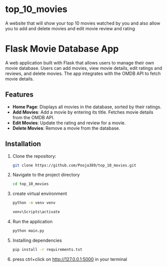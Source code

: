 # top_10_movies
A website that will show your top 10 movies watched by you and also allow you to add and delete movies and edit movie review and rating
# Flask Movie Database App
A web application built with Flask that allows users to manage their own movie database. Users can add movies, view movie details, edit ratings and reviews, and delete movies. The app integrates with the OMDB API to fetch movie details.

## Features

- **Home Page**: Displays all movies in the database, sorted by their ratings.
- **Add Movies**: Add a movie by entering its title. Fetches movie details from the OMDB API.
- **Edit Movies**: Update the rating and review for a movie.
- **Delete Movies**: Remove a movie from the database.

## Installation

1. Clone the repository:
   ```bash
   git clone https://github.com/Pooja389/top_10_movies.git
   ```
2. Navigate to the project directory
   ```bash
   cd top_10_movies
   ```
3. create virtual environment
   ```bash
   python -m venv venv
   ```
   ```bash
   venv\Scripts\activate
   ```     
5. Run the application
   ```bash
   python main.py
6. Installing dependencies
   ```bash
   pip install -r requirements.txt
   ```
7. press ctrl+click on http://127.0.0.1:5000 in your terminal  
